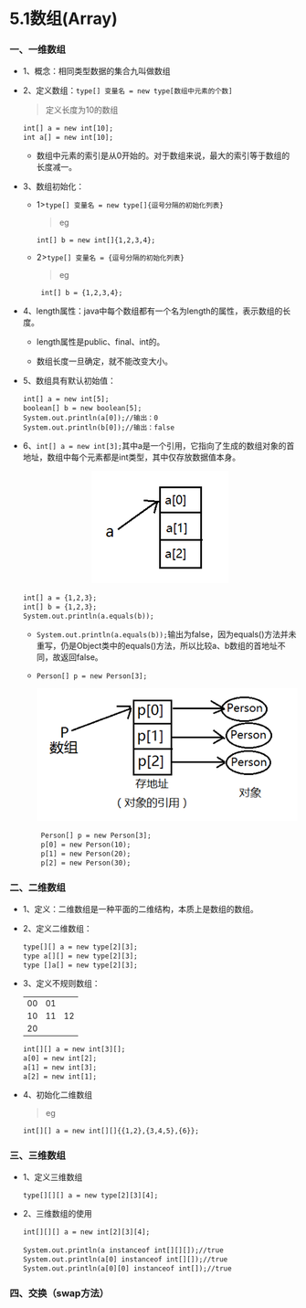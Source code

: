 # 5.1数组(Array)
 
### 一、一维数组

* 1、概念：相同类型数据的集合九叫做数组

* 2、定义数组：`type[] 变量名 = new type[数组中元素的个数] `

  >定义长度为10的数组
  
      int[] a = new int[10]; 
      int a[] = new int[10];
  
  * 数组中元素的索引是从0开始的。对于数组来说，最大的索引等于数组的长度减一。
  
* 3、数组初始化：

  * 1>`type[] 变量名 = new type[]{逗号分隔的初始化列表}`
  
    >eg
   
        int[] b = new int[]{1,2,3,4};
  
  * 2>`type[] 变量名 = {逗号分隔的初始化列表}`
  
    >eg
     
         int[] b = {1,2,3,4};
 
* 4、length属性：java中每个数组都有一个名为length的属性，表示数组的长度。

  * length属性是public、final、int的。
  
  * 数组长度一旦确定，就不能改变大小。
 
* 5、数组具有默认初始值：

      int[] a = new int[5];
      boolean[] b = new boolean[5];
      System.out.println(a[0]);//输出：0
      System.out.println(b[0]);//输出：false
 
 * 6、`int[] a = new int[3];`其中a是一个引用，它指向了生成的数组对象的首地址，数组中每个元素都是int类型，其中仅存放数据值本身。
 
      <div align="center"><img src="./img/数组1.png"></div>
 
       int[] a = {1,2,3};
       int[] b = {1,2,3};
       System.out.println(a.equals(b));
 
      * `System.out.println(a.equals(b));`输出为false，因为equals()方法并未重写，仍是Object类中的equals()方法，所以比较a、b数组的首地址不同，故返回false。
      
      * `Person[] p = new Person[3];`
 
           <div align="center"><img src="./img/数组2.png"></div>
 

             Person[] p = new Person[3];
             p[0] = new Person(10);
             p[1] = new Person(20);
             p[2] = new Person(30);
          
### 二、二维数组

* 1、定义：二维数组是一种平面的二维结构，本质上是数组的数组。

* 2、定义二维数组：

      type[][] a = new type[2][3];
      type a[][] = new type[2][3];
      type []a[] = new type[2][3];
 
* 3、定义不规则数组：

     <table>
      <tr>
       <td>00</td>
       <td>01</td>
      </tr>
      <tr>
       <td>10</td>
       <td>11</td>
       <td>12</td>
      </tr>
      <tr>
       <td>20</td>
      </tr>
     </table>
 
      int[][] a = new int[3][];
      a[0] = new int[2];
      a[1] = new int[3];
      a[2] = new int[1];
 
* 4、初始化二维数组

   >eg
   
      int[][] a = new int[][]{{1,2},{3,4,5},{6}};
 
 
### 三、三维数组

* 1、定义三维数组

      type[][][] a = new type[2][3][4]; 

* 2、三维数组的使用

      int[][][] a = new int[2][3][4];
		
      System.out.println(a instanceof int[][][]);//true
      System.out.println(a[0] instanceof int[][]);//true
      System.out.println(a[0][0] instanceof int[]);//true
 
### 四、交换（swap方法） 


 
 
 
 
 
 
 
 
 
 
 
 
 
